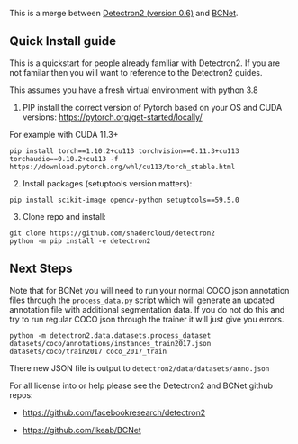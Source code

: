 This is a merge between [Detectron2 (version 0.6)](https://github.com/facebookresearch/detectron2) and [BCNet](https://github.com/lkeab/BCNet).

## Quick Install guide

This is a quickstart for people already familiar with Detectron2.  If you are not familar then you will want to reference to the Detectron2 guides.

This assumes you have a fresh virtual environment with python 3.8

1) PIP install the correct version of Pytorch based on your OS and CUDA versions: https://pytorch.org/get-started/locally/

For example with CUDA 11.3+
```
pip install torch==1.10.2+cu113 torchvision==0.11.3+cu113 torchaudio==0.10.2+cu113 -f https://download.pytorch.org/whl/cu113/torch_stable.html
```

2) Install packages (setuptools version matters):

```
pip install scikit-image opencv-python setuptools==59.5.0 
```

3) Clone repo and install:
```
git clone https://github.com/shadercloud/detectron2
python -m pip install -e detectron2
```

## Next Steps

Note that for BCNet you will need to run your normal COCO json annotation files through the `process_data.py` script which will generate an updated annotation file with additional segmentation data.  If you do not do this and try to run regular COCO json through the trainer it will just give you errors.

```
python -m detectron2.data.datasets.process_dataset datasets/coco/annotations/instances_train2017.json datasets/coco/train2017 coco_2017_train
```

There new JSON file is output to `detectron2/data/datasets/anno.json`

For all license into or help please see the Detectron2 and BCNet github repos:

- https://github.com/facebookresearch/detectron2

- https://github.com/lkeab/BCNet